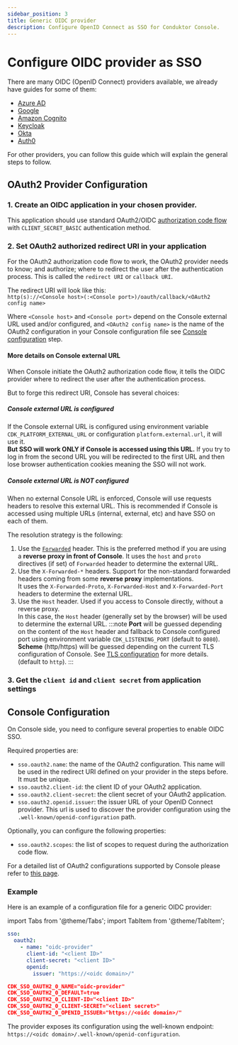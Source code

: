 ```yaml
---
sidebar_position: 3
title: Generic OIDC provider
description: Configure OpenID Connect as SSO for Conduktor Console.
---
```


# Configure OIDC provider as SSO

There are many OIDC (OpenID Connect) providers available, we already have guides for some of them:
- [Azure AD](azure.md)
- [Google](google.md)
- [Amazon Cognito](amazon-cognito.md)
- [Keycloak](keycloak.md)
- [Okta](okta.md)
- [Auth0](auth0.md)

For other providers, you can follow this guide which will explain the general steps to follow.

## OAuth2 Provider Configuration

### 1. Create an OIDC application in your chosen provider.   
This application should use standard OAuth2/OIDC [authorization code flow](https://openid.net/specs/openid-connect-core-1_0.html#CodeFlowAuth) with `CLIENT_SECRET_BASIC` authentication method.

### 2. Set OAuth2 authorized redirect URI in your application

For the OAuth2 authorization code flow to work, the OAuth2 provider needs to know; and authorize; where to redirect the user after the authentication process. 
This is called the `redirect URI` or `callback URI`. 

The redirect URI will look like this:    
`http(s)://<Console host>(:<Console port>)/oauth/callback/<OAuth2 config name>`

Where `<Console host>` and `<Console port>` depend on the Console external URL used and/or configured, and `<OAuth2 config name>` is the name of the OAuth2 configuration in your Console configuration file see [Console configuration](#console-configuration) step.

#### More details on Console external URL
When Console initiate the OAuth2 authorization code flow, it tells the OIDC provider where to redirect the user after the authentication process.

But to forge this redirect URI, Console has several choices: 

##### Console external URL is configured

If the Console external URL is configured using environment variable `CDK_PLATFORM_EXTERNAL_URL` or configuration `platform.external.url`, it will use it.    
**But SSO will work ONLY if Console is accessed using this URL.** 
If you try to log in from the second URL you will be redirected to the first URL and then lose browser authentication cookies meaning the SSO will not work.

##### Console external URL is NOT configured

When no external Console URL is enforced, Console will use requests headers to resolve this external URL.
This is recommended if Console is accessed using multiple URLs (internal, external, etc) and have SSO on each of them.

The resolution strategy is the following:
1. Use the [`Forwarded`](https://developer.mozilla.org/en-US/docs/Web/HTTP/Headers/Forwarded) header. This is the preferred method if you are using a **reverse proxy in front of Console**. 
It uses the `host` and `proto` directives (if set) of `Forwarded` header to determine the external URL.
2. Use the `X-Forwarded-*` headers. Support for the non-standard forwarded headers coming from some **reverse proxy** implementations.    
It uses the `X-Forwarded-Proto`, `X-Forwarded-Host` and `X-Forwarded-Port` headers to determine the external URL.
3. Use the `Host` header. Used if you access to Console directly, without a reverse proxy.   
In this case, the `Host` header (generally set by the browser) will be used to determine the external URL. 
:::note
**Port** will be guessed depending on the content of the `Host` header and fallback to Console configured port using environment variable `CDK_LISTENING_PORT` (default to `8080`).   
**Scheme** (http/https) will be guessed depending on the current TLS configuration of Console. See [TLS configuration](../../ssl-tls-configuration.md) for more details. (default to `http`).
:::

### 3. Get the `client id` and `client secret` from application settings

## Console Configuration

On Console side, you need to configure several properties to enable OIDC SSO.

Required properties are:
- `sso.oauth2.name`: the name of the OAuth2 configuration. This name will be used in the redirect URI defined on your provider in the steps before. It must be unique.
- `sso.oauth2.client-id`: the client ID of your OAuth2 application.
- `sso.oauth2.client-secret`: the client secret of your OAuth2 application.
- `sso.oauth2.openid.issuer`: the issuer URL of your OpenID Connect provider. This url is used to discover the provider configuration using the `.well-known/openid-configuration` path.

Optionally, you can configure the following properties:
- `sso.oauth2.scopes`: the list of scopes to request during the authorization code flow.

For a detailed list of OAuth2 configurations supported by Console please refer to [this page](../../env-variables.md#oauth2-properties).

### Example
Here is an example of a configuration file for a generic OIDC provider:

import Tabs from '@theme/Tabs'; import TabItem from '@theme/TabItem';

<Tabs>
<TabItem value="YAML  File" label="YAML File">

```yaml title="platform-config.yaml"
sso:
  oauth2:
    - name: "oidc-provider"
      client-id: "<client ID>"
      client-secret: "<client ID>"
      openid:
        issuer: "https://<oidc domain>/"
```

</TabItem>
<TabItem value="Environment Variables" label="Environment Variables">

```json title=".env"
CDK_SSO_OAUTH2_0_NAME="oidc-provider"
CDK_SSO_OAUTH2_0_DEFAULT=true
CDK_SSO_OAUTH2_0_CLIENT-ID="<client ID>"
CDK_SSO_OAUTH2_0_CLIENT-SECRET="<client secret>"
CDK_SSO_OAUTH2_0_OPENID_ISSUER="https://<oidc domain>/"
```

</TabItem>
</Tabs>

The provider exposes its configuration using the well-known endpoint: `https://<oidc domain>/.well-known/openid-configuration`.
